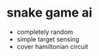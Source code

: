 snake game ai 
=====================
- completely random
- simple target sensing
- cover hamiltonian circuit
